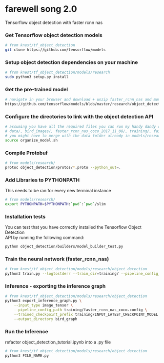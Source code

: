 # farewell song 2.0
Tensorflow object detection with faster rcnn nas
### Get Tensorflow object detection models
``` bash
# from knest/tf_object_detection
git clone https://github.com/tensorflow/models
```

### Setup object detection dependencies on your machine
``` bash
# from knest/tf_object_detection/models/research
sudo python3 setup.py install
```

### Get the pre-trained model
``` bash
# navigate in your browser and download + unzip faster_rcnn_nas and move the folder into knest/tf_object_detection/
https://github.com/tensorflow/models/blob/master/research/object_detection/g3doc/detection_model_zoo.md
```

### Configure the directories to link with the object detection API
``` bash
# assuming you have all the required files you can run my handy dandy script
# data/, bird_images/, faster_rcnn_nas_coco_2017_11_08/, training/, faster_rcnn_nas_coco.config
# you might have to merge with the data folder already in models/research/object_detection
source organize_model.sh
```

### Compile Protobuf
``` bash
# from models/research/
protoc object_detection/protos/*.proto --python_out=.
```

### Add Libraries to PYTHONPATH
This needs to be ran for every new terminal instance
``` bash
# from models/research/
export PYTHONPATH=$PYTHONPATH:`pwd`:`pwd`/slim
```

### Installation tests
You can test that you have correctly installed the Tensorflow Object Detection\
API by running the following command:
```bash
python object_detection/builders/model_builder_test.py
```

### Train the neural network (faster_rcnn_nas)
```bash
# from knest/tf_object_detection/models/research/object_detection
python3 train.py --logtostderr --train_dir=training/ --pipeline_config_path=training/faster_rcnn_nas_coco.config
```

### Inference - exporting the inference graph
```bash
# from knest/tf_object_detection/models/research/object_detection
python3 export_inference_graph.py \
    --input_type image_tensor \
    --pipeline_config_path training/faster_rcnn_nas_coco.config \
    --trained_checkpoint_prefix training/INPUT_LATEST_CHECKPOINT_MODEL \
    --output_directory bird_graph
```

### Run the Inference
refactor object_detection_tutorial.ipynb into a .py file
```bash
# from knest/tf_object_detection/models/research/object_detection
python3 FILE_NAME.py
```

